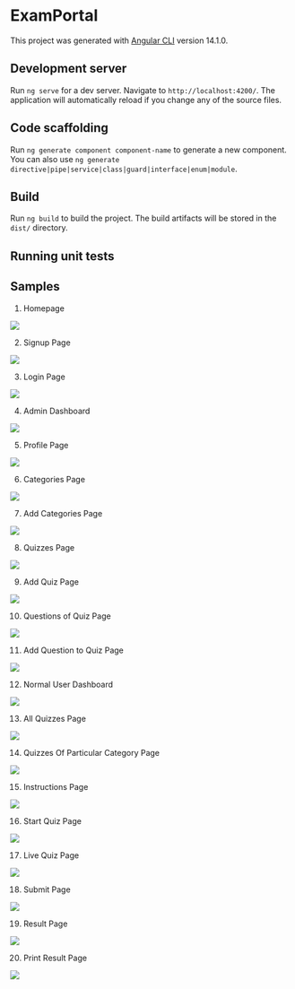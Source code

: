 # ExamPortal

This project was generated with [Angular CLI](https://github.com/angular/angular-cli) version 14.1.0.

## Development server

Run `ng serve` for a dev server. Navigate to `http://localhost:4200/`. The application will automatically reload if you change any of the source files.

## Code scaffolding

Run `ng generate component component-name` to generate a new component. You can also use `ng generate directive|pipe|service|class|guard|interface|enum|module`.

## Build

Run `ng build` to build the project. The build artifacts will be stored in the `dist/` directory.

## Running unit tests

## Samples

1) Homepage
<img src="/Samples/homepage.png">

2) Signup Page
<img src="/Samples/signup.png">

3) Login Page
<img src="/Samples/login.png">

4) Admin Dashboard
<img src="/Samples/admin.png">

5) Profile Page
<img src="/Samples/profile.png">

6) Categories Page
<img src="/Samples/categories.png">

7) Add Categories Page
<img src="/Samples/addCategories.png">

8) Quizzes Page
<img src="/Samples/quizzes.png">

9) Add Quiz Page
<img src="/Samples/addQuiz.png">

10) Questions of Quiz Page
<img src="/Samples/questions.png">

11) Add Question to Quiz Page
<img src="/Samples/addQuestion.png">

12) Normal User Dashboard
<img src="/Samples/normal.png">

13) All Quizzes Page
<img src="/Samples/allQuizzes.png">

14) Quizzes Of Particular Category Page
<img src="/Samples/quizzesOfCategory.png">

15) Instructions Page
<img src="/Samples/instructions.png">

16) Start Quiz Page
<img src="/Samples/sweetalert.png">

17) Live Quiz Page
<img src="/Samples/liveQuiz.png">

18) Submit Page
<img src="/Samples/submit.png">

19) Result Page
<img src="/Samples/result.png">

20) Print Result Page
<img src="/Samples/print.png">
